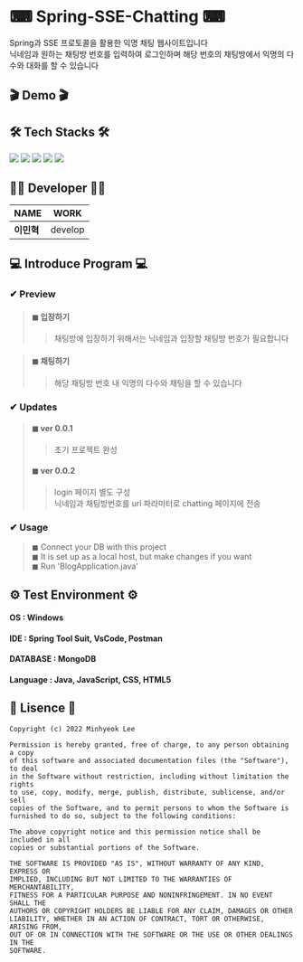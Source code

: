 # ⌨ Spring-SSE-Chatting ⌨  
Spring과 SSE 프로토콜을 활용한 익명 채팅 웹사이트입니다  
닉네임과 원하는 채팅방 번호를 입력하여 로그인하며 해당 번호의 채팅방에서 익명의 다수와 대화를 할 수 있습니다

## 🎬 Demo 🎬

## 🛠 Tech Stacks 🛠
<img src="https://img.shields.io/badge/javascript-F7DF1E?style=for-the-badge&logo=javascript&logoColor=black"/> <img src="https://img.shields.io/badge/html5-E34F26?style=for-the-badge&logo=html5&logoColor=white"/> <img src="https://img.shields.io/badge/css3-1572B6?style=for-the-badge&logo=css3&logoColor=white"/> <img src="https://img.shields.io/badge/spring-6DB33F?style=for-the-badge&logo=spring&logoColor=white"/> <img src="https://img.shields.io/badge/mongodb-47A248?style=for-the-badge&logo=mongodb&logoColor=white"/>

## 👨‍💼 Developer 👨‍💼
NAME | WORK
--- | --- |
**이민혁** | develop

## 💻 Introduce Program 💻

### ✔ Preview

> #### ◼ 입장하기
>> 채팅방에 입장하기 위해서는 닉네임과 입장할 채팅방 번호가 필요합니다    

> #### ◼ 채팅하기
>> 해당 채팅방 번호 내 익명의 다수와 채팅을 할 수 있습니다  


### ✔ Updates

> #### ◼ ver 0.0.1
>> 초기 프로젝트 완성    
> #### ◼ ver 0.0.2
>> login 페이지 별도 구성  
>> 닉네임과 채팅방번호를 url 파라미터로 chatting 페이지에 전송

### ✔ Usage

> ◼ Connect your DB with this project  
> ◼ It is set up as a local host, but make changes if you want  
> ◼ Run 'BlogApplication.java'

## ⚙ Test Environment ⚙

#### OS : Windows
#### IDE : Spring Tool Suit, VsCode, Postman
#### DATABASE : MongoDB
#### Language : Java, JavaScript, CSS, HTML5


## 📃 Lisence 📃

~~~
Copyright (c) 2022 Minhyeok Lee

Permission is hereby granted, free of charge, to any person obtaining a copy
of this software and associated documentation files (the "Software"), to deal
in the Software without restriction, including without limitation the rights
to use, copy, modify, merge, publish, distribute, sublicense, and/or sell
copies of the Software, and to permit persons to whom the Software is
furnished to do so, subject to the following conditions:

The above copyright notice and this permission notice shall be included in all
copies or substantial portions of the Software.

THE SOFTWARE IS PROVIDED "AS IS", WITHOUT WARRANTY OF ANY KIND, EXPRESS OR
IMPLIED, INCLUDING BUT NOT LIMITED TO THE WARRANTIES OF MERCHANTABILITY,
FITNESS FOR A PARTICULAR PURPOSE AND NONINFRINGEMENT. IN NO EVENT SHALL THE
AUTHORS OR COPYRIGHT HOLDERS BE LIABLE FOR ANY CLAIM, DAMAGES OR OTHER
LIABILITY, WHETHER IN AN ACTION OF CONTRACT, TORT OR OTHERWISE, ARISING FROM,
OUT OF OR IN CONNECTION WITH THE SOFTWARE OR THE USE OR OTHER DEALINGS IN THE
SOFTWARE.
~~~
